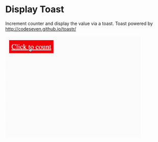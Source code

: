 # Display Toast

Increment counter and display the value via a toast. Toast powered by http://codeseven.github.io/toastr/

![](demo.gif)